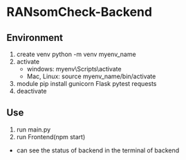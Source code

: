 # RANsomCheck-Backend
## Environment
1. create venv
   python -m venv myenv_name
2. activate
   - windows: myenv\Scripts\activate
   - Mac, Linux: source myenv_name/bin/activate
3. module
   pip install gunicorn Flask pytest requests
4. deactivate
## Use
1. run main.py
2. run Frontend(npm start)
- can see the status of backend in the terminal of backend
